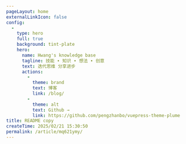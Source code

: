 ```yaml
---
pageLayout: home
externalLinkIcon: false
config:
  -
    type: hero
    full: true
    background: tint-plate
    hero:
      name: Hwang's knowledge base
      tagline: 技能 ∙ 知识 ∙ 想法 ∙ 创意
      text: 迭代思维 分享进步
      actions:
        -
          theme: brand
          text: 博客
          link: /blog/
        -
          theme: alt
          text: Github →
          link: https://github.com/pengzhanbo/vuepress-theme-plume
title: README copy
createTime: 2025/02/21 15:30:50
permalink: /article/mq621ymy/
---
```

